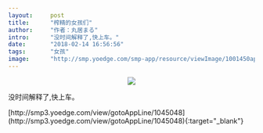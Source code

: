 ```yaml
---
layout:     post
title:      "榨精的女孩们"
author:     "作者：丸居まる"
intro:      "没时间解释了,快上车。"
date:       "2018-02-14 16:56:56"
tags:       "女孩"
image:      "http://smp.yoedge.com/smp-app/resource/viewImage/1001450appline.png"
---
```

<div style="text-align: center">
<p><img src="http://smp.yoedge.com/smp-app/resource/viewImage/1001450appline.png"/></p>
</div>
<p class="post-meta">
<span>没时间解释了,快上车。</span>
</p>
[http://smp3.yoedge.com/view/gotoAppLine/1045048](http://smp3.yoedge.com/view/gotoAppLine/1045048){:target="_blank"}


